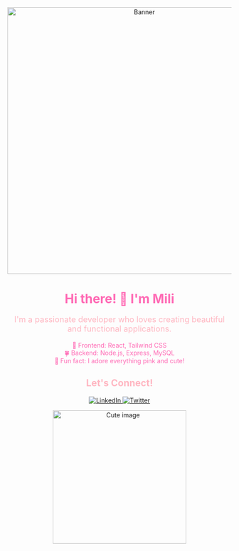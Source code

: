 <div align="center">
  <img src="https://your-image-url-here" alt="Banner" width="600"/>

  <h1 style="color: #ff69b4;">Hi there! 👋 I'm Mili</h1>
  
  <p style="color: #ffb6c1; font-size: 18px;">
    I'm a passionate developer who loves creating beautiful and functional applications.
  </p>

  <p style="color: #ff69b4;">
    🌸 Frontend: React, Tailwind CSS <br>
    🍀 Backend: Node.js, Express, MySQL <br>
    💖 Fun fact: I adore everything pink and cute!
  </p>

  <h2 style="color: #ffb6c1;">Let's Connect!</h2>
  <p>
    <a href="https://www.linkedin.com/in/your-profile" target="_blank">
      <img src="https://img.shields.io/badge/-LinkedIn-%23ff69b4?style=for-the-badge&logo=linkedin&logoColor=white" alt="LinkedIn"/>
    </a>
    <a href="https://twitter.com/your-profile" target="_blank">
      <img src="https://img.shields.io/badge/-Twitter-%23ff69b4?style=for-the-badge&logo=twitter&logoColor=white" alt="Twitter"/>
    </a>
  </p>

  <img src="https://your-cute-image-url-here" alt="Cute image" width="300"/>
</div>
